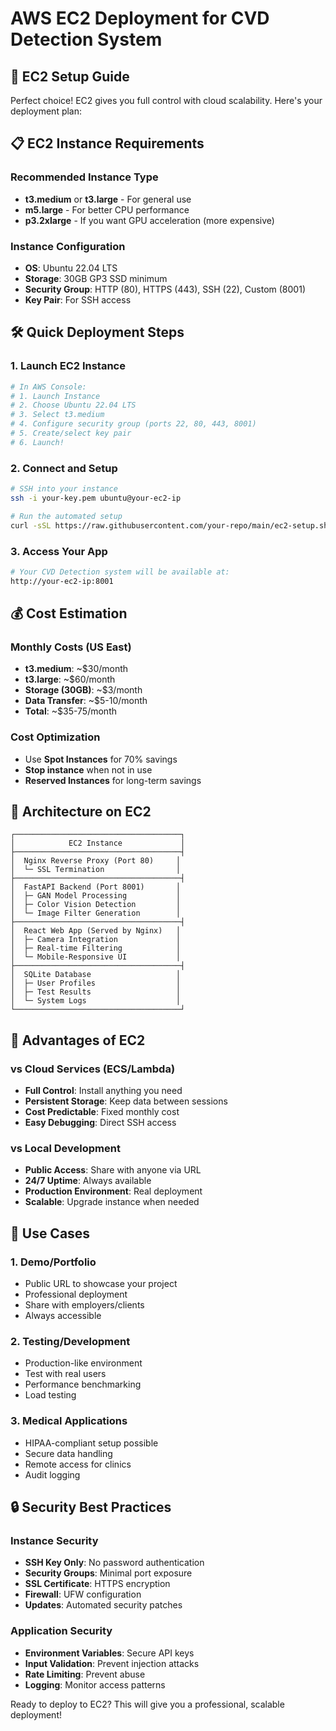 # AWS EC2 Deployment for CVD Detection System

## 🚀 EC2 Setup Guide

Perfect choice! EC2 gives you full control with cloud scalability. Here's your deployment plan:

## 📋 EC2 Instance Requirements

### Recommended Instance Type
- **t3.medium** or **t3.large** - For general use
- **m5.large** - For better CPU performance
- **p3.2xlarge** - If you want GPU acceleration (more expensive)

### Instance Configuration
- **OS**: Ubuntu 22.04 LTS
- **Storage**: 30GB GP3 SSD minimum
- **Security Group**: HTTP (80), HTTPS (443), SSH (22), Custom (8001)
- **Key Pair**: For SSH access

## 🛠️ Quick Deployment Steps

### 1. Launch EC2 Instance
```bash
# In AWS Console:
# 1. Launch Instance
# 2. Choose Ubuntu 22.04 LTS
# 3. Select t3.medium
# 4. Configure security group (ports 22, 80, 443, 8001)
# 5. Create/select key pair
# 6. Launch!
```

### 2. Connect and Setup
```bash
# SSH into your instance
ssh -i your-key.pem ubuntu@your-ec2-ip

# Run the automated setup
curl -sSL https://raw.githubusercontent.com/your-repo/main/ec2-setup.sh | bash
```

### 3. Access Your App
```bash
# Your CVD Detection system will be available at:
http://your-ec2-ip:8001
```

## 💰 Cost Estimation

### Monthly Costs (US East)
- **t3.medium**: ~$30/month
- **t3.large**: ~$60/month  
- **Storage (30GB)**: ~$3/month
- **Data Transfer**: ~$5-10/month
- **Total**: ~$35-75/month

### Cost Optimization
- Use **Spot Instances** for 70% savings
- **Stop instance** when not in use
- **Reserved Instances** for long-term savings

## 🔧 Architecture on EC2

```
┌─────────────────────────────────────┐
│            EC2 Instance             │
├─────────────────────────────────────┤
│  Nginx Reverse Proxy (Port 80)     │
│  └─ SSL Termination                │
├─────────────────────────────────────┤
│  FastAPI Backend (Port 8001)       │
│  ├─ GAN Model Processing           │
│  ├─ Color Vision Detection         │
│  └─ Image Filter Generation        │
├─────────────────────────────────────┤
│  React Web App (Served by Nginx)   │
│  ├─ Camera Integration             │
│  ├─ Real-time Filtering            │
│  └─ Mobile-Responsive UI           │
├─────────────────────────────────────┤
│  SQLite Database                   │
│  ├─ User Profiles                  │
│  ├─ Test Results                   │
│  └─ System Logs                    │
└─────────────────────────────────────┘
```

## 🚀 Advantages of EC2

### vs Cloud Services (ECS/Lambda)
- **Full Control**: Install anything you need
- **Persistent Storage**: Keep data between sessions
- **Cost Predictable**: Fixed monthly cost
- **Easy Debugging**: Direct SSH access

### vs Local Development
- **Public Access**: Share with anyone via URL
- **24/7 Uptime**: Always available
- **Production Environment**: Real deployment
- **Scalable**: Upgrade instance when needed

## 🎯 Use Cases

### 1. **Demo/Portfolio**
- Public URL to showcase your project
- Professional deployment
- Share with employers/clients
- Always accessible

### 2. **Testing/Development**
- Production-like environment
- Test with real users
- Performance benchmarking
- Load testing

### 3. **Medical Applications**
- HIPAA-compliant setup possible
- Secure data handling
- Remote access for clinics
- Audit logging

## 🔒 Security Best Practices

### Instance Security
- **SSH Key Only**: No password authentication
- **Security Groups**: Minimal port exposure
- **SSL Certificate**: HTTPS encryption
- **Firewall**: UFW configuration
- **Updates**: Automated security patches

### Application Security
- **Environment Variables**: Secure API keys
- **Input Validation**: Prevent injection attacks
- **Rate Limiting**: Prevent abuse
- **Logging**: Monitor access patterns

Ready to deploy to EC2? This will give you a professional, scalable deployment!